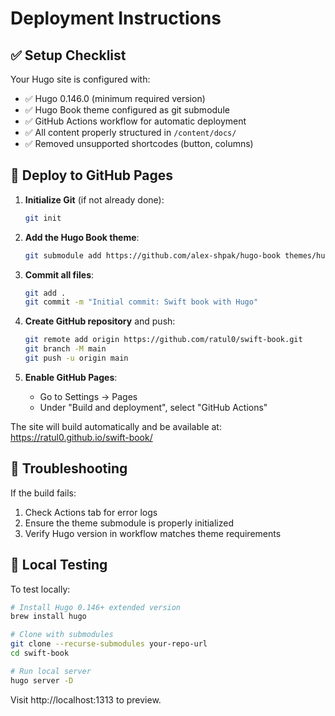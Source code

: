 # Deployment Instructions

## ✅ Setup Checklist

Your Hugo site is configured with:
- ✅ Hugo 0.146.0 (minimum required version)
- ✅ Hugo Book theme configured as git submodule
- ✅ GitHub Actions workflow for automatic deployment
- ✅ All content properly structured in `/content/docs/`
- ✅ Removed unsupported shortcodes (button, columns)

## 🚀 Deploy to GitHub Pages

1. **Initialize Git** (if not already done):
   ```bash
   git init
   ```

2. **Add the Hugo Book theme**:
   ```bash
   git submodule add https://github.com/alex-shpak/hugo-book themes/hugo-book
   ```

3. **Commit all files**:
   ```bash
   git add .
   git commit -m "Initial commit: Swift book with Hugo"
   ```

4. **Create GitHub repository** and push:
   ```bash
   git remote add origin https://github.com/ratul0/swift-book.git
   git branch -M main
   git push -u origin main
   ```

5. **Enable GitHub Pages**:
   - Go to Settings → Pages
   - Under "Build and deployment", select "GitHub Actions"

The site will build automatically and be available at:
https://ratul0.github.io/swift-book/

## 🔧 Troubleshooting

If the build fails:
1. Check Actions tab for error logs
2. Ensure the theme submodule is properly initialized
3. Verify Hugo version in workflow matches theme requirements

## 📝 Local Testing

To test locally:
```bash
# Install Hugo 0.146+ extended version
brew install hugo

# Clone with submodules
git clone --recurse-submodules your-repo-url
cd swift-book

# Run local server
hugo server -D
```

Visit http://localhost:1313 to preview.